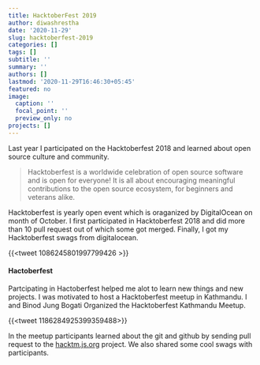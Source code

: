```yaml
---
title: HacktoberFest 2019
author: diwashrestha
date: '2020-11-29'
slug: hacktoberfest-2019
categories: []
tags: []
subtitle: ''
summary: ''
authors: []
lastmod: '2020-11-29T16:46:30+05:45'
featured: no
image:
  caption: ''
  focal_point: ''
  preview_only: no
projects: []
---
```


Last year I participated on the Hacktoberfest 2018 and learned about open source culture and community.

> Hacktoberfest is a worldwide celebration of open source software and is open for everyone! It is all about encouraging meaningful contributions to the open source ecosystem, for beginners and veterans alike.

Hacktoberfest is yearly open event which is oraganized by DigitalOcean on month of October. I first participated in Hacktoberfest 2018 and did more than 10 pull request out of which some got merged. Finally, I got my Hacktoberfest swags from digitalocean.

{{<tweet 1086245801997799426 >}}

#### Hactoberfest

Partcipating in Hactoberfest helped me alot to learn new things and new projects. I was motivated to host a Hacktoberfest meetup in Kathmandu. I and Binod Jung Bogati Organized the Hacktoberfest Kathmandu Meetup.

{{<tweet 1186284925399359488>}}

In the meetup participants learned about the git and github by sending pull request to the [hacktm.js.org](https://hacktm.js.org/) project. We also shared some cool swags with participants.
